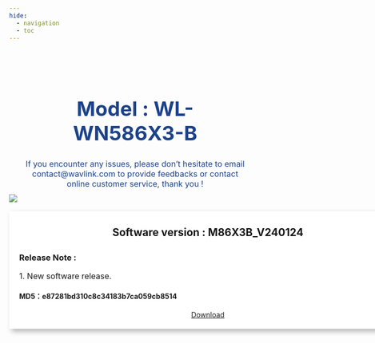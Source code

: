 ```yaml
---
hide:
  - navigation
  - toc
---
```

<style>
        .banner {
            padding: 40px 5% 40px;
            background-size: 100% auto;
            background-repeat: no-repeat;
            background-position:center;
        }
        .search_infoCenter h1{
            font-size: 40px;
            font-weight: 700;
            text-align: center;
            color: #1D428A;
        }
        .search_infoCenter p{
            font-size: 16px;
            font-weight: 400;
            text-align: center;
            color: #1D428A;
            margin-top:10px;
        }
       
        .main>div>div{
            max-width:1440px;
            margin:0 auto;
            padding:50px 0;
        }
        .main>div>div.productMenu{
            padding-bottom: 0;
        }
        .main>div>div>h3{
            text-align: center;
            margin-bottom:30px;
        }
        .main>div>div>h3.main_title{
            margin-bottom:50px;
        }
        .main h3 em.underline{
            display: block;
            width: 80px;
            border-bottom: 2px solid #1D428A;
            margin: 5px auto;
        }
		
		@media screen and (max-width: 1536px){
    .main>div{
        padding:0 24px;
    }
    ul.bookList li.hasImage .image{
        background-size:auto 100%;
    }
	ul.productList{
    display: flex;
    grid-row-gap: 20px;
    flex-wrap: nowrap;
    justify-content: space-between;

	}
	ul.productList li{
		width:180px;
		height:180px;
		border-radius: 2px;
		border: 1px solid rgba(238, 238, 238, 1);
	}

	ul.productList li>a{
		color:#1D428A ;
		text-align: center;
		font-size:16px;
		height:100%;
		display: flex;
		flex-wrap: wrap;
		justify-content: space-around;
		align-items: center;
		padding: 20px 10px;
	}
	ul.productList li:hover{
		box-shadow: 0px 0px 8px 0px rgba(54,54,54,0.15);
		transition: all 0.3s;
	}
	ul.productList li:hover a{
		color: #1D428A;
		transition: all 0.3s;
	}
	ul.productList li em{
		display: block;
		width:64px;
		height:64px;
		background-position: center;
		background-repeat: no-repeat;
		background-size: cover;
		-webkit-font-smoothing: antialiased;
		-webkit-text-stroke-width: 0.2px;
		-moz-osx-font-smoothing: grayscale;
	}
	ul.productList li span{
		display: inline-block;
		width:100%;
	}

		
    </style>
	

<div id="mainContainer">
	<div class="bannerContainer">
		<div class="banner">
			<div class="search_infoCenter">
				<h1>Model : WL-WN586X3-B</h1>
				<p>If you encounter any issues, please don’t hesitate to email contact@wavlink.com to provide feedbacks or contact online customer service, thank you ! </p>
			</div>
		</div>
	</div>
</div>


<style>   
    .blue-text {
      color: #1D428A;
	  #font-weight: bold;
	  font-size: 30px;
	  text-align: center;
    }
	.shadow-box {
	  width: fit-content;
	  height: fit-content;
	  background-color: #fff;
	  box-shadow: 5px 5px 10px rgba(0, 0, 0, 0.3);
	  padding: 20px;
	}
	.container {
   	  display: grid;
      grid-template-columns: repeat(2, 1fr);
      grid-gap: 20px; 
	  justify-content: center;
	}
	.inner-box {
	  width: 50%;
	  height: 50%;
	  background-color: #f0f0f0;
	  position: absolute;
	  top: 25%;
	  left: 25%;
	  transition: all 0.3s ease; 
	  display: none; 
	}

	.box:hover .inner-box {
	  display: block; 
	}
</style>
<style>
p {
  margin-top: 5px;
  margin-bottom: 5px;
  font-size: 16px;
}
h3 {
  padding-top: 5px;
  padding-bottom: 1px;
}
h4 {
  padding-top: 0px;
  padding-bottom: 0px;
}
h2 {
  margin-top: 10px;
  margin-bottom: 10px;
}

</style>

<style>
.shadow-box-wavlink {
  width: 755px;
  height: fit-content;
  background-color: #fff;
  box-shadow: 5px 5px 10px rgba(0, 0, 0, 0.3);
  padding: 20px;
  margin: 0 auto; 
  margin-bottom: 20px;
}
</style>

<div class="shadow-box-wavlink">
  <div style="text-align:center;">	
  <img src="/images/Vector.png" class="my-img">
  <h2><b>Software version : M86X3B_V240124</b></h2> 
  </div>
  <h3> Release Note :</h3>
  <p>1. New software release.</p>
  <h4>MD5：e87281bd310c8c34183b7ca059cb8514</h4>
  <div style="text-align:center">
<a href="https://dl.wavlink.com/firmware/RD/WAVLINK_WN586X3-B_M86X3B_V240124_WO-GDBYFM.bin" target="_blank" class="md-button">Download</a>
</div>
</div>

<style>
.my-img {
    float: left;
	margin-top: -64px;
	margin-left: -20px;
    margin-right: 15px; 
}
</style>
